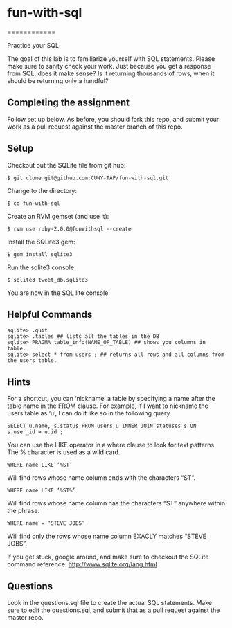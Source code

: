 # fun-with-sql 
============

Practice your SQL. 

The goal of this lab is to familiarize yourself with SQL statements. Please make sure to sanity check your work. Just because you get a response from SQL, does it make sense? Is it returning thousands of rows, when it should be returning only a handful? 

## Completing the assignment
Follow set up below. As before, you should fork this repo, and submit your work as a pull request against the master branch of this repo.

## Setup

Checkout out the SQLite file from git hub:

	$ git clone git@github.com:CUNY-TAP/fun-with-sql.git

Change to the directory:
	
	$ cd fun-with-sql

Create an RVM gemset (and use it):

	$ rvm use ruby-2.0.0@funwithsql --create

Install the SQLite3 gem:
	
	$ gem install sqlite3
 
Run the sqlite3 console:
	
	$ sqlite3 tweet_db.sqlite3

You are now in the SQL lite console. 


## Helpful Commands
	sqlite> .quit 
	sqlite> .tables ## lists all the tables in the DB
	sqlite> PRAGMA table_info(NAME_OF_TABLE) ## shows you columns in table.
	sqlite> select * from users ; ## returns all rows and all columns from the users table. 

## Hints
For a shortcut, you can ‘nickname’ a table by specifying a name after the table name in the FROM clause. For example, if I want to nickname the users table as ‘u’, I can do it like so in the following query. 

	SELECT u.name, s.status FROM users u INNER JOIN statuses s ON s.user_id = u.id ;

You can use the LIKE operator in a where clause to look for text patterns. The % character is used as a wild card. 

	WHERE name LIKE ‘%ST’

Will find rows whose name column ends with the characters “ST”. 

	WHERE name LIKE ‘%ST%’

Will find rows whose name column has the characters “ST” anywhere within the phrase. 

	WHERE name = “STEVE JOBS”

Will find only the rows whose name column EXACLY matches “STEVE JOBS”. 

If you get stuck, google around, and make sure to checkout the SQLite command reference. http://www.sqlite.org/lang.html

## Questions
Look in the questions.sql file to create the actual SQL statements. Make sure to edit the questions.sql, and submit that as a pull request against the master repo. 
